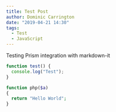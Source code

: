 ```yaml
---
title: Test Post
author: Dominic Carrington
date: "2019-04-21 14:30"
tags:
  - Test
  - JavaScript
---
```

Testing Prism integration with markdown-it

```js
function test() {
  console.log("Test");
}
```

```php
function php($a)
{
  return "Hello World";
}
```
